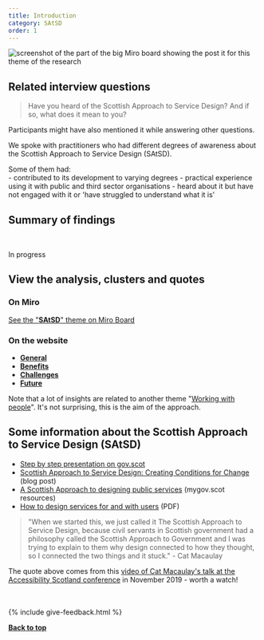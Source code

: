 ```yaml
---
title: Introduction
category: SAtSD
order: 1
---
```


![screenshot of the part of the big Miro board showing the post it for this theme of the research](/practitioner-stories/images/SAtSD/SAtSD.png)


## Related interview questions
<blockquote class="alt">
<p>Have you heard of the Scottish Approach to Service Design? And if so, what does it mean to you?</p>
</blockquote>

Participants might have also mentioned it while answering other questions.

We spoke with practitioners who had different degrees of awareness about the Scottish Approach to Service Design (SAtSD).

<p style="margin-bottom: 0">Some of them had:</p>
- contributed to its development to varying degrees
- practical experience using it with public and third sector organisations
- heard about it but have not engaged with it or 'have struggled to understand what it is'


<h2 class="top-line">Summary of findings</h2>
<br>
<p><span class="tag-alt">In progress</span></p>


<h2 class="top-line">View the analysis, clusters and quotes</h2>

### On Miro

<p><a href="https://miro.com/app/board/o9J_ldOzA14=/?moveToWidget=3074457352333741367&cot=14" target="_blank">See the "<strong>SAtSD</strong>" theme on Miro Board</a></p>

### On the website

   <ul>
      <li><a href="/practitioner-stories/SAtSD/general"><strong>General</strong></a></li>
      <li><a href="/practitioner-stories/SAtSD/benefits"><strong>Benefits</strong></a></li>
      <li><a href="/practitioner-stories/SAtSD/challenges"><strong>Challenges</strong></a></li>
      <li><a href="/practitioner-stories/SAtSD/future"><strong>Future</strong></a></li>
   </ul>

Note that a lot of insights are related to another theme "[Working with people](/practitioner-stories/Working-with-people/intro)". It's not surprising, this is the aim of the approach.


<h2 class="top-line">Some information about the Scottish Approach to Service Design (SAtSD)</h2>
<ul>
<li><a href="https://www.gov.scot/publications/the-scottish-approach-to-service-design/pages/about-this-resource/" target="_blank">Step by step presentation on gov.scot</a></li>
<li><a href="https://blogs.gov.scot/digital/2019/07/03/scottish-approach-to-service-design-creating-conditions-for-change" target="_blank">Scottish Approach to Service Design: Creating Conditions for Change</a> (blog post)</li>
<li><a href="https://resources.mygov.scot/37f87d5/designing-public-services-in-scotland/why-we-need-design-for-public-services-in-scotland/a-scottish-approach-to-design-for-public-services" target="_blank">A Scottish Approach to designing public services</a> (mygov.scot resources)</li>
<li><a href="/practitioner-stories/images/SAtSD/SAtSD.pdf" target="_blank">How to design services for and with users</a> (PDF)</li>
</ul>

<blockquote>
<p> "When we started this, we just called it The Scottish Approach to Service Design, because civil servants in Scottish government had a philosophy called the Scottish Approach to Government and I was trying to explain to them why design connected to how they thought, so I connected the two things and it stuck." - Cat Macaulay</p>
</blockquote>

<p>The quote above comes from this <a href="https://accessibility.scot/accessible-public-services-are-we-there-yet/" target="_blank">video of Cat Macaulay's talk at the Accessibility Scotland conference</a> in November 2019 - worth a watch!</p>

<br><br>
{% include give-feedback.html %}

<p><a href="#"><strong>Back to top</strong></a></p>

